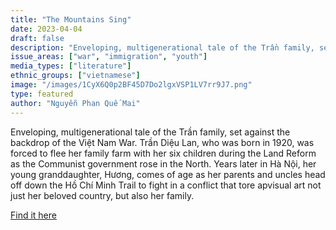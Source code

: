 ```yaml
---
title: "The Mountains Sing"
date: 2023-04-04
draft: false
description: "Enveloping, multigenerational tale of the Trần family, set against the backdrop of the Việt Nam War. Trần Diệu Lan, who was born in 1920, was forced to flee her family farm with her six children during the Land Reform as the Communist government rose in the North. Years later in Hà Nội, her young granddaughter, Hương, comes of age as her parents and uncles head off down the Hồ Chí Minh Trail to fight in a conflict that tore apvisual art not just her beloved country, but also her family."
issue_areas: ["war", "immigration", "youth"]
media_types: ["literature"]
ethnic_groups: ["vietnamese"]
image: "/images/1CyX6Q0p2BF45D7Do2lgxVSP1LV7rr9J7.png"
type: featured
author: "Nguyễn Phan Quế Mai"
---
```


Enveloping, multigenerational tale of the Trần family, set against the backdrop of the Việt Nam War. Trần Diệu Lan, who was born in 1920, was forced to flee her family farm with her six children during the Land Reform as the Communist government rose in the North. Years later in Hà Nội, her young granddaughter, Hương, comes of age as her parents and uncles head off down the Hồ Chí Minh Trail to fight in a conflict that tore apvisual art not just her beloved country, but also her family.

[Find it here](https://www.npr.org/2020/03/19/817857822/the-mountains-sing-a-song-of-many-voices)
